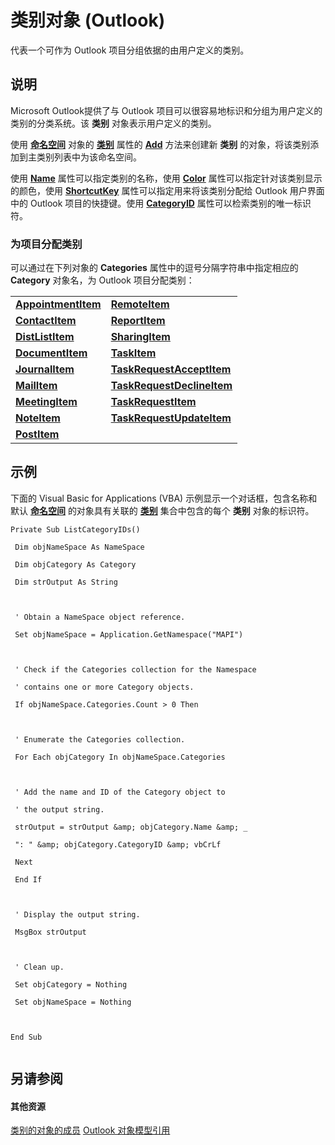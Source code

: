 
# 类别对象 (Outlook)

代表一个可作为 Outlook 项目分组依据的由用户定义的类别。


## 说明

Microsoft Outlook提供了与 Outlook 项目可以很容易地标识和分组为用户定义的类别的分类系统。该 **类别** 对象表示用户定义的类别。

使用 **[命名空间](f0dcaa19-07f5-5d42-a3bf-2e42b7885644.md)** 对象的 **[类别](3963afca-3a7e-38d7-1347-7e1467be3a10.md)** 属性的 **[Add](f776c2a2-1b32-f4eb-de5e-6e245a60cac2.md)** 方法来创建新 **类别** 的对象，将该类别添加到主类别列表中为该命名空间。

使用  **[Name](b9a711e9-f79d-f4f7-88bb-eaeb61d64089.md)** 属性可以指定类别的名称，使用 **[Color](42814031-97ee-bb71-7c24-4ddd367d793c.md)** 属性可以指定针对该类别显示的颜色，使用 **[ShortcutKey](c78f882a-ab02-5218-e71f-362c86b4dfe1.md)** 属性可以指定用来将该类别分配给 Outlook 用户界面中的 Outlook 项目的快捷键。使用 **[CategoryID](e75ed17a-940f-2325-8739-1367329854d2.md)** 属性可以检索类别的唯一标识符。


### 为项目分配类别

可以通过在下列对象的  **Categories** 属性中的逗号分隔字符串中指定相应的 **Category** 对象名，为 Outlook 项目分配类别：


|||
|:-----|:-----|
|**[AppointmentItem](204a409d-654e-27aa-643a-8344c631b82d.md)**|**[RemoteItem](6302aaff-cdcf-4d86-60f1-4bed15540d9f.md)**|
|**[ContactItem](8e32093c-a678-f1fd-3f35-c2d8994d166f.md)**|**[ReportItem](16ebe336-72e0-42f6-99d3-edecc3ea284d.md)**|
|**[DistListItem](027c3986-abff-d9b1-ecc2-26d60805e952.md)**|**[SharingItem](63dd3451-44f3-7cc4-c6e2-7dad5835a7d2.md)**|
|**[DocumentItem](7b0a6af0-6632-3ff6-841f-5b081d0d68d8.md)**|**[TaskItem](5df8cfa5-5460-a5a1-a130-ba5bca1a0091.md)**|
|**[JournalItem](6e850295-39f9-47b8-e866-9622e9958c69.md)**|**[TaskRequestAcceptItem](a2905f72-0a67-b07d-7f85-84fe4de17c25.md)**|
|**[MailItem](14197346-05d2-0250-fa4c-4a6b07daf25f.md)**|**[TaskRequestDeclineItem](e842c7c0-7943-9219-329b-30b892ab99b0.md)**|
|**[MeetingItem](b75730f5-b395-3d66-5acd-b64fd8fcd78f.md)**|**[TaskRequestItem](2908a28a-634c-e786-aa53-f3e32038b727.md)**|
|**[NoteItem](ddf5baaa-6e13-a6fb-96e8-311e7761fa98.md)**|**[TaskRequestUpdateItem](5bc407fe-b3f6-3e46-8b91-e2ed96292cec.md)**|
|**[PostItem](de44065d-4e93-315a-279f-7b92f09c0465.md)**||

## 示例

下面的 Visual Basic for Applications (VBA) 示例显示一个对话框，包含名称和默认 **[命名空间](f0dcaa19-07f5-5d42-a3bf-2e42b7885644.md)** 的对象具有关联的 **[类别](3963afca-3a7e-38d7-1347-7e1467be3a10.md)** 集合中包含的每个 **类别** 对象的标识符。


```
Private Sub ListCategoryIDs() 
 
 Dim objNameSpace As NameSpace 
 
 Dim objCategory As Category 
 
 Dim strOutput As String 
 
 
 
 ' Obtain a NameSpace object reference. 
 
 Set objNameSpace = Application.GetNamespace("MAPI") 
 
 
 
 ' Check if the Categories collection for the Namespace 
 
 ' contains one or more Category objects. 
 
 If objNameSpace.Categories.Count > 0 Then 
 
 
 
 ' Enumerate the Categories collection. 
 
 For Each objCategory In objNameSpace.Categories 
 
 
 
 ' Add the name and ID of the Category object to 
 
 ' the output string. 
 
 strOutput = strOutput &amp; objCategory.Name &amp; _ 
 
 ": " &amp; objCategory.CategoryID &amp; vbCrLf 
 
 Next 
 
 End If 
 
 
 
 ' Display the output string. 
 
 MsgBox strOutput 
 
 
 
 ' Clean up. 
 
 Set objCategory = Nothing 
 
 Set objNameSpace = Nothing 
 
 
 
End Sub 
 

```


## 另请参阅


#### 其他资源


[类别的对象的成员](c33f2d50-2402-e8fe-ceef-335a708c95e6.md)
[Outlook 对象模型引用](http://msdn.microsoft.com/library/73221b13-d8d8-99b8-3394-b95dbbfd5ddc%28Office.15%29.aspx)